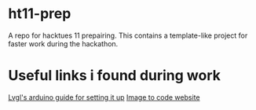 # ht11-prep
A repo for hacktues 11 prepairing.
This contains a template-like project for faster work during the hackathon.

# Useful links i found during work
[Lvgl's arduino guide for setting it up](https://github.com/lvgl/lvgl/blob/master/examples/arduino/LVGL_Arduino/LVGL_Arduino.ino)
[Image to code website](http://rinkydinkelectronics.com/_t_doimageconverter565.php)